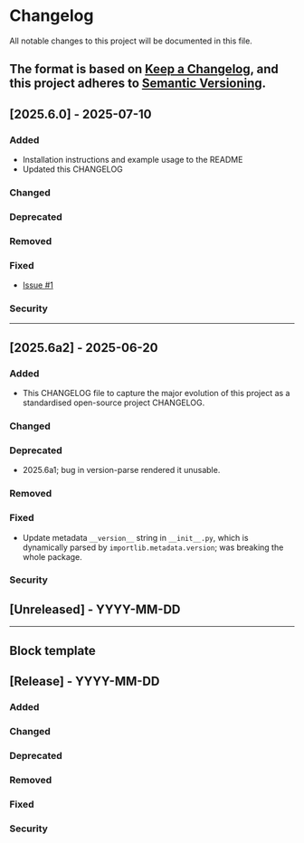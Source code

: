 # Changelog

All notable changes to this project will be documented in this file.

The format is based on [Keep a Changelog](https://keepachangelog.com/en/1.1.0/),
and this project adheres to [Semantic Versioning](https://semver.org/spec/v2.0.0.html).
---

## [2025.6.0] - 2025-07-10
### Added
- Installation instructions and example usage to the README
- Updated this CHANGELOG

### Changed

### Deprecated

### Removed

### Fixed
- [Issue #1](https://github.com/ousodaniel/scldata/issues/1)

### Security

---

## [2025.6a2] - 2025-06-20

### Added

- This CHANGELOG file to capture the major evolution of this project as a standardised open-source project CHANGELOG.

### Changed

### Deprecated

- 2025.6a1; bug in version-parse rendered it unusable.
    
### Removed

### Fixed

- Update metadata `__version__` string in `__init__.py`, which is dynamically parsed by `importlib.metadata.version`; was breaking the whole package.

### Security

## [Unreleased] - YYYY-MM-DD

---

## Block template

## [Release] - YYYY-MM-DD
### Added

### Changed

### Deprecated

### Removed

### Fixed

### Security
